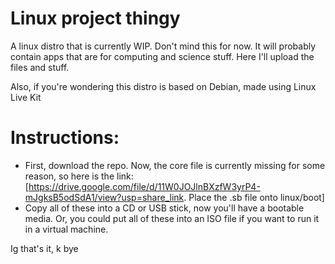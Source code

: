 # Linux project thingy

A linux distro that is currently WIP. Don't mind this for now. It will probably contain apps that are for computing and science stuff. Here I'll upload the files and stuff. 

Also, if you're wondering this distro is based on Debian, made using Linux Live Kit

# Instructions:

- First, download the repo. Now, the core file is currently missing for some reason, so here is the link: [https://drive.google.com/file/d/11W0JOJlnBXzfW3yrP4-mJgksB5odSdA1/view?usp=share_link. Place the .sb file onto linux/boot]
- Copy all of these into a CD or USB stick, now you'll have a bootable media. Or, you could put all of these into an ISO file if you want to run it in a virtual machine. 

Ig that's it, k bye
